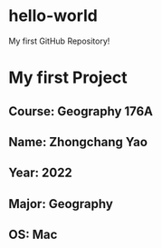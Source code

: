 # hello-world
My first GitHub Repository!
# My first Project
## **Course**: Geography 176A
## **Name**: Zhongchang Yao
## **Year**: 2022
## **Major**: Geography
## **OS**: Mac